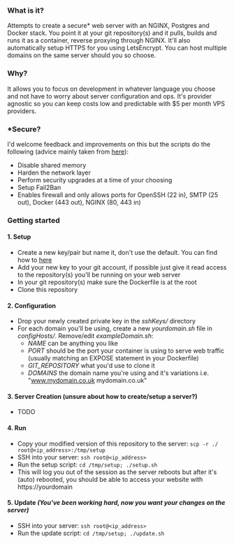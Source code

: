 ### What is it?

Attempts to create a secure* web server with an NGINX, Postgres and Docker stack. You point it at your git repository(s) and it pulls, builds and runs it as a container, reverse proxying through NGINX. It'll also automatically setup HTTPS for you using LetsEncrypt. You can host multiple domains on the same server should you so choose.

### Why?

It allows you to focus on development in whatever language you choose and not have to worry about server configuration and ops. It's provider agnostic so you can keep costs low and predictable with $5 per month VPS providers.

### *Secure?

I'd welcome feedback and improvements on this but the scripts do the following (advice mainly taken from [here](https://www.digitalocean.com/community/questions/best-practices-for-hardening-new-sever-in-2017)):

* Disable shared memory
* Harden the network layer
* Perform security upgrades at a time of your choosing
* Setup Fail2Ban
* Enables firewall and only allows ports for OpenSSH (22 in), SMTP (25 out), Docker (443 out), NGINX (80, 443 in)

### Getting started

#### 1. Setup
* Create a new key/pair but name it, don't use the default. You can find how to [here](https://help.github.com/enterprise/2.15/user/articles/generating-a-new-ssh-key-and-adding-it-to-the-ssh-agent/)
* Add your new key to your git account, if possible just give it read access to the repository(s) you'll be running on your web server
* In your git repository(s) make sure the Dockerfile is at the root
* Clone this repository

#### 2. Configuration
* Drop your newly created private key in the *sshKeys/* directory
* For each domain you'll be using, create a new *yourdomain.sh* file in *configHosts/*. Remove/edit *exampleDomain.sh*:
  * *NAME* can be anything you like
  * *PORT* should be the port your container is using to serve web traffic (usually matching an EXPOSE statement in your Dockerfile)
  * *GIT_REPOSITORY* what you'd use to clone it
  * *DOMAINS* the domain name you're using and it's variations i.e. "www.mydomain.co.uk mydomain.co.uk"

#### 3. Server Creation (unsure about how to create/setup a server?)
* TODO

#### 4. Run
* Copy your modified version of this repository to the server: ```scp -r ./ root@<ip_address>:/tmp/setup```
* SSH into your server: ```ssh root@<ip_address>```
* Run the setup script: ```cd /tmp/setup; ./setup.sh```
* This will log you out of the session as the server reboots but after it's (auto) rebooted, you should be able to access your website with https://yourdomain

#### 5. Update *(You've been working hard, now you want your changes on the server)*
* SSH into your server: ```ssh root@<ip_address>```
* Run the update script: ```cd /tmp/setup; ./update.sh```
